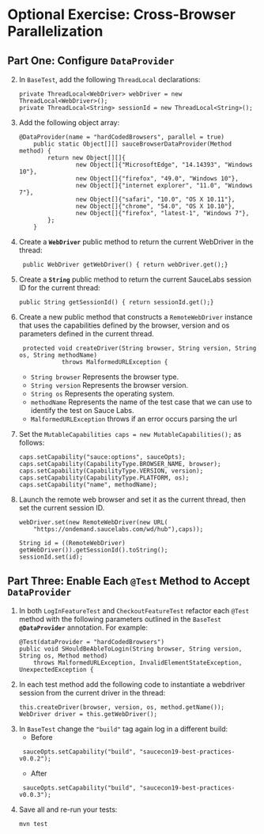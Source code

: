 # Optional Exercise: Cross-Browser Parallelization

## Part One: Configure `DataProvider`
2. In `BaseTest`, add the following `ThreadLocal` declarations:
    ```
    private ThreadLocal<WebDriver> webDriver = new ThreadLocal<WebDriver>();
    private ThreadLocal<String> sessionId = new ThreadLocal<String>();
    ```
    
3. Add the following object array:
    ```
    @DataProvider(name = "hardCodedBrowsers", parallel = true)
        public static Object[][] sauceBrowserDataProvider(Method method) {
            return new Object[][]{
                    new Object[]{"MicrosoftEdge", "14.14393", "Windows 10"},
                    new Object[]{"firefox", "49.0", "Windows 10"},
                    new Object[]{"internet explorer", "11.0", "Windows 7"},
                    new Object[]{"safari", "10.0", "OS X 10.11"},
                    new Object[]{"chrome", "54.0", "OS X 10.10"},
                    new Object[]{"firefox", "latest-1", "Windows 7"},
            };
        }
    ```
4. Create a **`WebDriver`** public method to return the current WebDriver in the thread:
    ```
     public WebDriver getWebDriver() { return webDriver.get();}
    ```
5. Create a **`String`** public method to return the current SauceLabs session ID for the current thread:
    ```
    public String getSessionId() { return sessionId.get();}
    ```
6. Create a new public method that constructs a `RemoteWebDriver` instance that uses the capabilities defined by the browser, version and os parameters defined in the current thread.
    ```
     protected void createDriver(String browser, String version, String os, String methodName)
                throws MalformedURLException {
    ```
    * `String browser` Represents the browser type.
    * `String version` Represents the browser version.
    * `String os` Represents the operating system.
    * `methodName` Represents the name of the test case that we can use to identify the test on Sauce Labs.
    * `MalformedURLException` throws if an error occurs parsing the url
    
7. Set the `MutableCapabilities caps = new MutableCapabilities();` as follows:
    ```
    caps.setCapability("sauce:options", sauceOpts);
    caps.setCapability(CapabilityType.BROWSER_NAME, browser);
    caps.setCapability(CapabilityType.VERSION, version);
    caps.setCapability(CapabilityType.PLATFORM, os);
    caps.setCapability("name", methodName);
    ```
    
8. Launch the remote web browser and set it as the current thread, then set the current session ID.
    ```
    webDriver.set(new RemoteWebDriver(new URL(
        "https://ondemand.saucelabs.com/wd/hub"),caps));
    ```
    
    ```
    String id = ((RemoteWebDriver) getWebDriver()).getSessionId().toString();
    sessionId.set(id);
    ```
## Part Three: Enable Each `@Test` Method to Accept `DataProvider`
1. In both `LogInFeatureTest` and `CheckoutFeatureTest` refactor each `@Test` method with the following parameters outlined in the `BaseTest` **`@DataProvider`** annotation. For example:
    ```
    @Test(dataProvider = "hardCodedBrowsers")
    public void SHouldBeAbleToLogin(String browser, String version, String os, Method method)
        throws MalformedURLException, InvalidElementStateException, UnexpectedException {
    ```
2. In each test method add the following code to instantiate a webdriver session from the current driver in the thread:
    ```
    this.createDriver(browser, version, os, method.getName());
    WebDriver driver = this.getWebDriver();
    ```
3. In `BaseTest` change the `"build"` tag again log in a different build:
    * Before
    ```
     sauceOpts.setCapability("build", "saucecon19-best-practices-v0.0.2");
    ```
    * After
    ```
     sauceOpts.setCapability("build", "saucecon19-best-practices-v0.0.3");
    ```
3. Save all and re-run your tests:
    ```
    mvn test
    ```